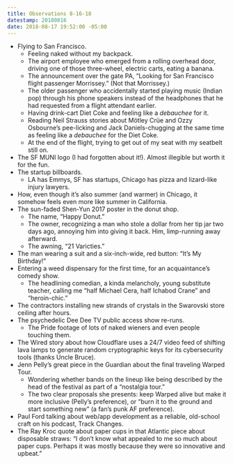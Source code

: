 ```yaml
---
title: Observations 8-16-18
datestamp: 20180816
date: 2018-08-17 19:52:00 -05:00
---
```


- Flying to San Francisco.
	- Feeling naked without my backpack.
	- The airport employee who emerged from a rolling overhead door, driving one of those three-wheel, electric carts, eating a banana.
	- The announcement over the gate PA, “Looking for San Francisco flight passenger Morrissey.” (Not that Morrissey.)
	- The older passenger who accidentally started playing music (Indian pop) through his phone speakers instead of the headphones that he had requested from a flight attendant earlier.
	- Having drink-cart Diet Coke and feeling like a *debauchee* for it.
	- Reading Neil Strauss stories about Mötley Crüe and Ozzy Osbourne’s pee-licking and Jack Daniels-chugging at the same time as feeling like a *debauchee* for the Diet Coke.
	- At the end of the flight, trying to get out of my seat with my seatbelt still on.
- The SF MUNI logo (I had forgotten about it!). Almost illegible but worth it for the fun.
- The startup billboards.
	- LA has Emmys, SF has startups, Chicago has pizza and lizard-like injury lawyers.
- How, even though it’s also summer (and warmer) in Chicago, it somehow feels even more like summer in California.
- The sun-faded Shen-Yun 2017 poster in the donut shop.
	- The name, “Happy Donut.”
	- The owner, recognizing a man who stole a dollar from her tip jar two days ago, annoying him into giving it back. Him, limp-running away afterward.
	- The awning, “21 Varicties.”
- The man wearing a suit and a six-inch-wide, red button: “It’s My Birthday!”
- Entering a weed dispensary for the first time, for an acquaintance’s comedy show.
	- The headlining comedian, a kinda melancholy, young substitute teacher, calling me “half Michael Cera, half Ichabod Crane” and “heroin-chic.”
- The contractors installing new strands of crystals in the Swarovski store ceiling after hours.
- The psychedelic Dee Dee TV public access show re-runs.
	- The Pride footage of lots of naked wieners and even people touching them.
- The Wired story about how Cloudflare uses a 24/7 video feed of shifting lava lamps to generate random cryptographic keys for its cybersecurity tools (thanks Uncle Bruce).
- Jenn Pelly’s great piece in the Guardian about the final traveling Warped Tour.
	- Wondering whether bands on the lineup like being described by the head of the festival as part of a “nostalgia tour.”
	- The two clear proposals she presents: keep Warped alive but make it more inclusive (Pelly’s preference), or “burn it to the ground and start something new” (a fan’s punk AF preference).
- Paul Ford talking about web/app development as a reliable, old-school craft on his podcast, Track Changes.
- The Ray Kroc quote about paper cups in that Atlantic piece about disposable straws: “I don’t know what appealed to me so much about paper cups. Perhaps it was mostly because they were so innovative and upbeat.”
